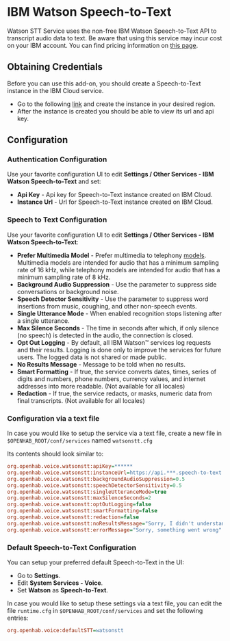 # IBM Watson Speech-to-Text

Watson STT Service uses the non-free IBM Watson Speech-to-Text API to transcript audio data to text. 
Be aware that using this service may incur cost on your IBM account.
You can find pricing information on [this page](https://www.ibm.com/cloud/watson-speech-to-text/pricing).

## Obtaining Credentials

Before you can use this add-on, you should create a Speech-to-Text instance in the IBM Cloud service. 

- Go to the following [link](https://cloud.ibm.com/catalog/services/speech-to-text) and create the instance in your desired region.
- After the instance is created you should be able to view its url and api key.

## Configuration

### Authentication Configuration

Use your favorite configuration UI to edit **Settings / Other Services - IBM Watson Speech-to-Text** and set:

- **Api Key** - Api key for Speech-to-Text instance created on IBM Cloud.
- **Instance Url** - Url for Speech-to-Text instance created on IBM Cloud.

### Speech to Text Configuration

Use your favorite configuration UI to edit **Settings / Other Services - IBM Watson Speech-to-Text**:

- **Prefer Multimedia Model** - Prefer multimedia to telephony [models](https://cloud.ibm.com/docs/speech-to-text?topic=speech-to-text-models-ng). Multimedia models are intended for audio that has a minimum sampling rate of 16 kHz, while telephony models are intended for audio that has a minimum sampling rate of 8 kHz.
- **Background Audio Suppression** - Use the parameter to suppress side conversations or background noise.
- **Speech Detector Sensitivity** - Use the parameter to suppress word insertions from music, coughing, and other non-speech events.
- **Single Utterance Mode** - When enabled recognition stops listening after a single utterance.
- **Max Silence Seconds** - The time in seconds after which, if only silence (no speech) is detected in the audio, the connection is closed.
- **Opt Out Logging** - By default, all IBM Watson™ services log requests and their results. Logging is done only to improve the services for future users. The logged data is not shared or made public.
- **No Results Message** - Message to be told when no results.
- **Smart Formatting** - If true, the service converts dates, times, series of digits and numbers, phone numbers, currency values, and internet addresses into more readable. (Not available for all locales)
- **Redaction** - If true, the service redacts, or masks, numeric data from final transcripts. (Not available for all locales)

### Configuration via a text file

In case you would like to setup the service via a text file, create a new file in `$OPENHAB_ROOT/conf/services` named `watsonstt.cfg`

Its contents should look similar to:

```ini
org.openhab.voice.watsonstt:apiKey=******
org.openhab.voice.watsonstt:instanceUrl=https://api.***.speech-to-text.watson.cloud.ibm.com/instances/*****
org.openhab.voice.watsonstt:backgroundAudioSuppression=0.5
org.openhab.voice.watsonstt:speechDetectorSensitivity=0.5
org.openhab.voice.watsonstt:singleUtteranceMode=true
org.openhab.voice.watsonstt:maxSilenceSeconds=2
org.openhab.voice.watsonstt:optOutLogging=false
org.openhab.voice.watsonstt:smartFormatting=false
org.openhab.voice.watsonstt:redaction=false
org.openhab.voice.watsonstt:noResultsMessage="Sorry, I didn't understand you"
org.openhab.voice.watsonstt:errorMessage="Sorry, something went wrong"
```

### Default Speech-to-Text Configuration

You can setup your preferred default Speech-to-Text in the UI:

- Go to **Settings**.
- Edit **System Services - Voice**.
- Set **Watson** as **Speech-to-Text**.

In case you would like to setup these settings via a text file, you can edit the file `runtime.cfg` in `$OPENHAB_ROOT/conf/services` and set the following entries:

```ini
org.openhab.voice:defaultSTT=watsonstt
```
